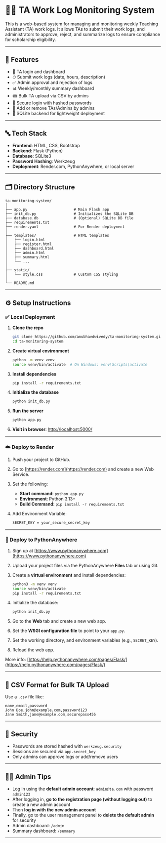 # 👨‍🏫 TA Work Log Monitoring System

This is a web-based system for managing and monitoring weekly Teaching Assistant (TA) work logs. It allows TAs to submit their work logs, and administrators to approve, reject, and summarize logs to ensure compliance for scholarship eligibility.

---

## 🚀 Features

* 📝 TA login and dashboard
* ⏱ Submit work logs (date, hours, description)
* ✅ Admin approval and rejection of logs
* 📊 Weekly/monthly summary dashboard
* 📾 Bulk TA upload via CSV by admins
* 🔐 Secure login with hashed passwords
* 👤 Add or remove TAs/Admins by admins
* 📁 SQLite backend for lightweight deployment

---

## 🔤 Tech Stack

* **Frontend**: HTML, CSS, Bootstrap
* **Backend**: Flask (Python)
* **Database**: SQLite3
* **Password Hashing**: Werkzeug
* **Deployment**: Render.com, PythonAnywhere, or local server

---

## 🗂 Directory Structure

```
ta-monitoring-system/
│
├── app.py                     # Main Flask app
├── init_db.py                 # Initializes the SQLite DB
├── database.db                # (Optional) SQLite DB file
├── requirements.txt
├── render.yaml                # For Render deployment
│
├── templates/                 # HTML templates
│   ├── login.html
│   ├── register.html
│   ├── dashboard.html
│   ├── admin.html
│   ├── summary.html
│   └── ...
│
├── static/
│   └── style.css              # Custom CSS styling
│
└── README.md
```

---

## ⚙️ Setup Instructions

### ✅ Local Deployment

1. **Clone the repo**

   ```bash
   git clone https://github.com/anubhavdwivedy/ta-monitoring-system.git
   cd ta-monitoring-system
   ```

2. **Create virtual environment**

   ```bash
   python -m venv venv
   source venv/bin/activate  # On Windows: venv\Scripts\activate
   ```

3. **Install dependencies**

   ```bash
   pip install -r requirements.txt
   ```

4. **Initialize the database**

   ```bash
   python init_db.py
   ```

5. **Run the server**

   ```bash
   python app.py
   ```

6. **Visit in browser**:
   [http://localhost:5000/](http://localhost:5000/)

---

### ☁️ Deploy to Render

1. Push your project to GitHub.
2. Go to [https://render.com](https://render.com) and create a new Web Service.
3. Set the following:

   * **Start command**: `python app.py`
   * **Environment**: Python 3.13+
   * **Build Command**: `pip install -r requirements.txt`
4. Add Environment Variable:

   ```
   SECRET_KEY = your_secure_secret_key
   ```

---

### 🐍 Deploy to PythonAnywhere

1. Sign up at [https://www.pythonanywhere.com](https://www.pythonanywhere.com)
2. Upload your project files via the PythonAnywhere **Files** tab or using Git.
3. Create a **virtual environment** and install dependencies:

   ```bash
   python3 -m venv venv
   source venv/bin/activate
   pip install -r requirements.txt
   ```
4. Initialize the database:

   ```bash
   python init_db.py
   ```
5. Go to the **Web** tab and create a new web app.
6. Set the **WSGI configuration file** to point to your `app.py`.
7. Set the working directory, and environment variables (e.g., `SECRET_KEY`).
8. Reload the web app.

More info: [https://help.pythonanywhere.com/pages/Flask/](https://help.pythonanywhere.com/pages/Flask/)

---

## 📄 CSV Format for Bulk TA Upload

Use a `.csv` file like:

```
name,email,password
John Doe,john@example.com,password123
Jane Smith,jane@example.com,securepass456
```

---

## 🔐 Security

* Passwords are stored hashed with `werkzeug.security`
* Sessions are secured via `app.secret_key`
* Only admins can approve logs or add/remove users

---

## 👷‍♂️ Admin Tips

* Log in using the **default admin account**: `admin@ta.com` with password `admin123`
* After logging in, **go to the registration page (without logging out)** to create a new admin account
* Then **log in with the new admin account**
* Finally, go to the user management panel to **delete the default admin** for security
* Admin dashboard: `/admin`
* Summary dashboard: `/summary`

---
